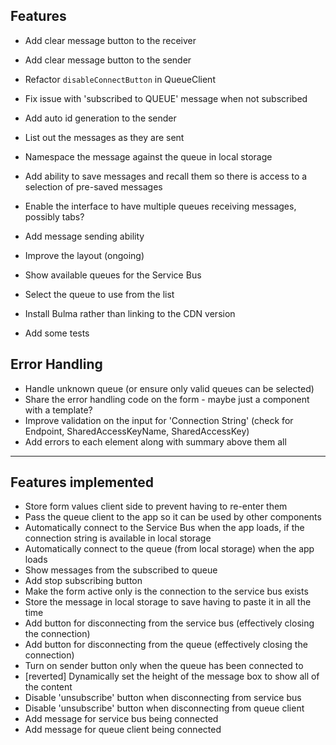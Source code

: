 ## Features

* Add clear message button to the receiver
* Add clear message button to the sender
* Refactor `disableConnectButton` in QueueClient
* Fix issue with 'subscribed to QUEUE' message when not subscribed
* Add auto id generation to the sender
* List out the messages as they are sent
* Namespace the message against the queue in local storage

* Add ability to save messages and recall them so there is access to a selection of pre-saved messages
* Enable the interface to have multiple queues receiving messages, possibly tabs?
* Add message sending ability
* Improve the layout (ongoing)
* Show available queues for the Service Bus
* Select the queue to use from the list
* Install Bulma rather than linking to the CDN version
* Add some tests

## Error Handling

* Handle unknown queue (or ensure only valid queues can be selected)
* Share the error handling code on the form - maybe just a component with a template?
* Improve validation on the input for 'Connection String' (check for Endpoint, SharedAccessKeyName, SharedAccessKey)
* Add errors to each element along with summary above them all

---

## Features implemented

* Store form values client side to prevent having to re-enter them
* Pass the queue client to the app so it can be used by other components
* Automatically connect to the Service Bus when the app loads, if the connection string is available in local storage
* Automatically connect to the queue (from local storage) when the app loads
* Show messages from the subscribed to queue
* Add stop subscribing button
* Make the form active only is the connection to the service bus exists
* Store the message in local storage to save having to paste it in all the time
* Add button for disconnecting from the service bus (effectively closing the connection)
* Add button for disconnecting from the queue (effectively closing the connection)
* Turn on sender button only when the queue has been connected to
* [reverted] Dynamically set the height of the message box to show all of the content
* Disable 'unsubscribe' button when disconnecting from service bus
* Disable 'unsubscribe' button when disconnecting from queue client
* Add message for service bus being connected
* Add message for queue client being connected
